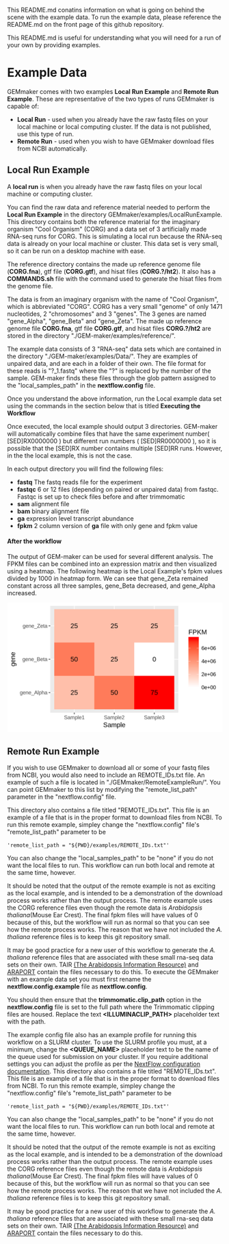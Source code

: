 This README.md conatins information on what is going on behind the scene with the example data. To run the example data, please reference the README.md on the front page of this github repository.

This README.md is useful for understanding what you will need for a run of your own by providing examples.

# Example Data

GEMmaker comes with two examples **Local Run Example** and **Remote Run Example**. These are representative of the two types of runs GEMmaker is capable of:
* **Local Run** - used when you already have the raw fastq files on your local machine or local computing cluster. If the data is not published, use this type of run.
* **Remote Run** - used when you wish to have GEMmaker download files from NCBI automatically.

## Local Run Example
A **local run** is when you already have the raw fastq files on your local machine or computing cluster.

You can find the raw data and reference material needed to perform the **Local Run Example** in the directory GEMmaker/examples/LocalRunExample. This directory contains both the reference material for the imaginary organism "Cool Organism" (CORG) and a data set of 3 artificially made RNA-seq runs for CORG. This is simulating a local run because the RNA-seq data is already on your local machine or cluster. This data set is very small, so it can be run on a desktop machine with ease.

The reference directory contains the made up reference genome file (**CORG.fna**), gtf file (**CORG.gtf**), and hisat files (**CORG.?/ht2**). It also has a **COMMANDS.sh** file with the command used to generate the hisat files from the genome file.

The data is from an imaginary organism with the name of "Cool Organism", which is abbreviated "CORG". CORG has a very small "genome" of only 1471 nucleotides, 2 "chromosomes" and 3 "genes". The 3 genes are named "gene\_Alpha", "gene\_Beta" and "gene\_Zeta". The made up reference genome file **CORG.fna**, gtf file **CORG.gtf**, and hisat files **CORG.?/ht2** are stored in the directory "./GEM-maker/examples/reference/".

The example data consists of 3 "RNA-seq" data sets which are contained in the directory "./GEM-maker/examples/Data/". They are examples of unpaired data, and are each in a folder of their own. The file format for these reads is "?\_1.fastq" where the "?" is replaced by the number of the sample. GEM-maker finds these files through the glob pattern assigned to the "local\_samples\_path" in the **nextflow.config** file.

Once you understand the above information, run the Local example data set using the commands in the section below that is titled **Executing the Workflow**

Once executed, the local example should output 3 directories. GEM-maker will automatically combine files that have the same experiment number( \[SED\]RX0000000 ) but different run numbers ( \[SED\]RR0000000 ), so it is possible that the \[SED\]RX number contains multiple \[SED\]RR runs. However, in the the local example, this is not the case.

In each output directory you will find the following files:
- **fastq**   The fastq reads file for the experiment
- **fastqc**  6 or 12 files (depending on paired or unpaired data) from fastqc. Fastqc is set up to check files before and after trimmomatic
- **sam**  alignment file
- **bam**   binary alignment file
- **ga**  expression level transcript abundance
- **fpkm**  2 column version of **ga** file with only gene and fpkm value

#### After the workflow

The output of GEM-maker can be used for several different analysis. The FPKM files can be combined into an expression matrix and then visualized using a heatmap. The following heatmap is the Local Example's fpkm values divided by 1000 in heatmap form. We can see that gene_Zeta remained constant across all three samples, gene_Beta decreased, and gene_Alpha increased.

![heatmap](../images/heatmap.png)

## Remote Run Example

If you wish to use GEMmaker to download all or some of your fastq files from NCBI, you would also need to include an REMOTE\_IDs.txt file. An example of such a file is located in "./GEMmaker/RemoteExampleRun/". You can point GEMmaker to this list by modifying the "remote\_list\_path" parameter in the "nextflow.config" file.

This directory also contains a file titled "REMOTE_IDs.txt". This file is an example of a file that is in the proper format to download files from NCBI. To run this remote example, simpley change the "nextflow.config" file's "remote_list_path" parameter to be
```
'remote_list_path = "${PWD}/examples/REMOTE_IDs.txt"'
```
You can also change the "local_samples_path" to be "none" if you do not want the local files to run. This workflow can run both local and remote at the same time, however.

It should be noted that the output of the remote example is not as exciting as the local example, and is intended to be a demonstration of the download process works rather than the output process. The remote example uses the CORG reference files even though the remote data is *Arabidopsis thaliana*(Mouse Ear Crest). The final fpkm files will have values of 0 because of this, but the workflow will run as normal so that you can see how the remote process works. The reason that we have not included the *A. thaliana* reference files is to keep this git repository small.

It may be good practice for a new user of this workflow to generate the *A. thaliana* reference files that are associated with these small rna-seq data sets on their own. TAIR [(The Arabidopsis Information Resource)](https://www.arabidopsis.org/) and [ARAPORT](https://apps.araport.org/thalemine/begin.do) contain the files necessary to do this.
To execute the GEMmaker with an example data set you must first rename the **nextflow.config.example** file as **nextflow.config**.

You should then ensure that the **trimmomatic.clip_path** option in the **nextflow.config** file is set to the full path where the Trimmomatic clipping files are housed.  Replace the text **<ILLUMINACLIP_PATH>** placeholder text with the path.

The example config file also has an example profile for running this workflow on a SLURM cluster. To use the SLURM profile you must, at a minimum, change the **<QUEUE_NAME>** placeholder text to be the name of the queue used for submission on your cluster.  If you require additional settings you can adjust the profile as per the [NextFlow configuration documentation](https://www.nextflow.io/docs/latest/config.html#config-profiles).
This directory also contains a file titled "REMOTE_IDs.txt". This file is an example of a file that is in the proper format to download files from NCBI. To run this remote example, simpley change the "nextflow.config" file's "remote_list_path" parameter to be
```
'remote_list_path = "${PWD}/examples/REMOTE_IDs.txt"'
```
You can also change the "local_samples_path" to be "none" if you do not want the local files to run. This workflow can run both local and remote at the same time, however.

It should be noted that the output of the remote example is not as exciting as the local example, and is intended to be a demonstration of the download process works rather than the output process. The remote example uses the CORG reference files even though the remote data is *Arabidopsis thaliana*(Mouse Ear Crest). The final fpkm files will have values of 0 because of this, but the workflow will run as normal so that you can see how the remote process works. The reason that we have not included the *A. thaliana* reference files is to keep this git repository small.

It may be good practice for a new user of this workflow to generate the *A. thaliana* reference files that are associated with these small rna-seq data sets on their own. TAIR [(The Arabidopsis Information Resource)](https://www.arabidopsis.org/) and [ARAPORT](https://apps.araport.org/thalemine/begin.do) contain the files necessary to do this.

